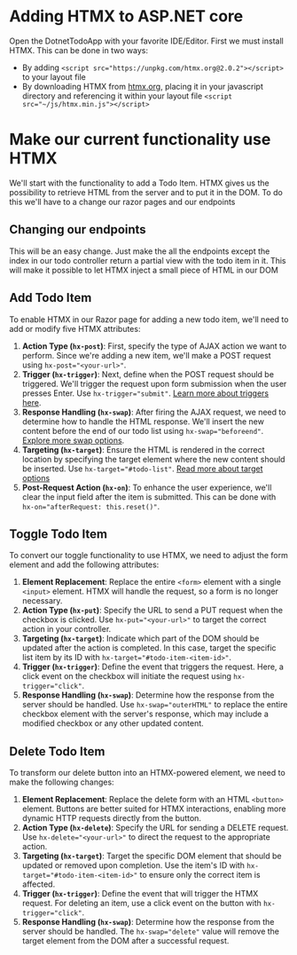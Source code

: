 # Adding HTMX to ASP.NET core

Open the DotnetTodoApp with your favorite IDE/Editor.
First we must install HTMX. This can be done in two ways:

- By adding `<script src="https://unpkg.com/htmx.org@2.0.2"></script>` to your layout file
- By downloading HTMX from [htmx.org](www.htmx.org), placing it in your javascript directory and referencing it within your layout file `<script src="~/js/htmx.min.js"></script>`

# Make our current functionality use HTMX

We'll start with the functionality to add a Todo Item.
HTMX gives us the possibility to retrieve HTML from the server and to put it in the DOM. To do this we'll have to a change our razor pages and our endpoints

## Changing our endpoints

This will be an easy change. Just make the all the endpoints except the index in our todo controller return a partial view with the todo item in it. This will make it possible to let HTMX inject a small piece of HTML in our DOM

## Add Todo Item

To enable HTMX in our Razor page for adding a new todo item, we'll need to add or modify five HTMX attributes:

1. **Action Type (`hx-post`)**: First, specify the type of AJAX action we want to perform. Since we're adding a new item, we'll make a POST request using `hx-post="<your-url>"`.
2. **Trigger (`hx-trigger`)**: Next, define when the POST request should be triggered. We'll trigger the request upon form submission when the user presses Enter. Use `hx-trigger="submit"`. [Learn more about triggers here](https://htmx.org/attributes/hx-trigger/).
3. **Response Handling (`hx-swap`)**: After firing the AJAX request, we need to determine how to handle the HTML response. We'll insert the new content before the end of our todo list using `hx-swap="beforeend"`. [Explore more swap options](https://htmx.org/attributes/hx-swap/).
4. **Targeting (`hx-target`)**: Ensure the HTML is rendered in the correct location by specifying the target element where the new content should be inserted. Use `hx-target="#todo-list"`. [Read more about target options](https://htmx.org/attributes/hx-target/)
5. **Post-Request Action (`hx-on`)**: To enhance the user experience, we'll clear the input field after the item is submitted. This can be done with `hx-on="afterRequest: this.reset()"`.

## Toggle Todo Item

To convert our toggle functionality to use HTMX, we need to adjust the form element and add the following attributes:

1. **Element Replacement**: Replace the entire `<form>` element with a single `<input>` element. HTMX will handle the request, so a form is no longer necessary.
2. **Action Type (`hx-put`)**: Specify the URL to send a PUT request when the checkbox is clicked. Use `hx-put="<your-url>"` to target the correct action in your controller.
3. **Targeting (`hx-target`)**: Indicate which part of the DOM should be updated after the action is completed. In this case, target the specific list item by its ID with `hx-target="#todo-item-<item-id>"`.
4. **Trigger (`hx-trigger`)**: Define the event that triggers the request. Here, a click event on the checkbox will initiate the request using `hx-trigger="click"`.
5. **Response Handling (`hx-swap`)**: Determine how the response from the server should be handled. Use `hx-swap="outerHTML"` to replace the entire checkbox element with the server's response, which may include a modified checkbox or any other updated content.

## Delete Todo Item

To transform our delete button into an HTMX-powered element, we need to make the following changes:

1. **Element Replacement**: Replace the delete form with an HTML `<button>` element. Buttons are better suited for HTMX interactions, enabling more dynamic HTTP requests directly from the button.
2. **Action Type (`hx-delete`)**: Specify the URL for sending a DELETE request. Use `hx-delete="<your-url>"` to direct the request to the appropriate action.
3. **Targeting (`hx-target`)**: Target the specific DOM element that should be updated or removed upon completion. Use the item's ID with `hx-target="#todo-item-<item-id>"` to ensure only the correct item is affected.
4. **Trigger (`hx-trigger`)**: Define the event that will trigger the HTMX request. For deleting an item, use a click event on the button with `hx-trigger="click"`.
5. **Response Handling (`hx-swap`)**: Determine how the response from the server should be handled. The `hx-swap="delete"` value will remove the target element from the DOM after a successful request.
